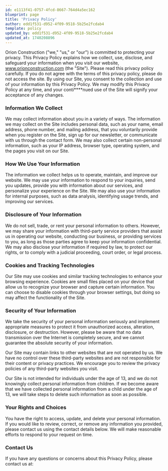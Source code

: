 ```yaml
---
id: e1113f41-0757-4fcd-8667-764d4a5ec162
blueprint: page
title: 'Privacy Policy'
author: edd1f531-d952-4f09-9518-5b25e2fcdab4
template: policy
updated_by: edd1f531-d952-4f09-9518-5b25e2fcdab4
updated_at: 1740208896
---
```

Orion Construction ("we," "us," or "our") is committed to protecting your privacy. This Privacy Policy explains how we collect, use, disclose, and safeguard your information when you visit our website, www.orionconstruction.com (the "Site"). Please read this privacy policy carefully. If you do not agree with the terms of this privacy policy, please do not access the site. By using our Site, you consent to the collection and use of your information by this Privacy Policy. We may modify this Privacy Policy at any time, and your conti****nued use of the Site will signify your acceptance of any changes.

<h3>Information We Collect</h3>
We may collect information about you in a variety of ways. The information we may collect on the Site includes personal data, such as your name, email address, phone number, and mailing address, that you voluntarily provide when you register on the Site, sign up for our newsletter, or communicate with us through the contact form. We may also collect certain non-personal information, such as your IP address, browser type, operating system, and the pages you visit on our Site.

<h3>How We Use Your Information</h3>
The information we collect helps us to operate, maintain, and improve our website. We may use your information to respond to your inquiries, send you updates, provide you with information about our services, and personalize your experience on the Site. We may also use your information for internal purposes, such as data analysis, identifying usage trends, and improving our services.

<h3>Disclosure of Your Information</h3>
We do not sell, trade, or rent your personal information to others. However, we may share your information with third-party service providers that assist us in operating our website, conducting our business, or providing services to you, as long as those parties agree to keep your information confidential. We may also disclose your information if required by law, to protect our rights, or to comply with a judicial proceeding, court order, or legal process.

<h3>Cookies and Tracking Technologies</h3>
Our Site may use cookies and similar tracking technologies to enhance your browsing experience. Cookies are small files placed on your device that allow us to recognize your browser and capture certain information. You can choose to disable cookies through your browser settings, but doing so may affect the functionality of the Site.

<h3>Security of Your Information</h3>
We take the security of your personal information seriously and implement appropriate measures to protect it from unauthorized access, alteration, disclosure, or destruction. However, please be aware that no data transmission over the Internet is completely secure, and we cannot guarantee the absolute security of your information.

Our Site may contain links to other websites that are not operated by us. We have no control over these third-party websites and are not responsible for their content or privacy practices. We encourage you to review the privacy policies of any third-party websites you visit.

Our Site is not intended for individuals under the age of 13, and we do not knowingly collect personal information from children. If we become aware that we have collected personal information from a child under the age of 13, we will take steps to delete such information as soon as possible.

<h3>Your Rights and Choices</h3>
You have the right to access, update, and delete your personal information. If you would like to review, correct, or remove any information you provided, please contact us using the contact details below. We will make reasonable efforts to respond to your request on time.

<h3>Contact Us</h3>
If you have any questions or concerns about this Privacy Policy, please contact us at: